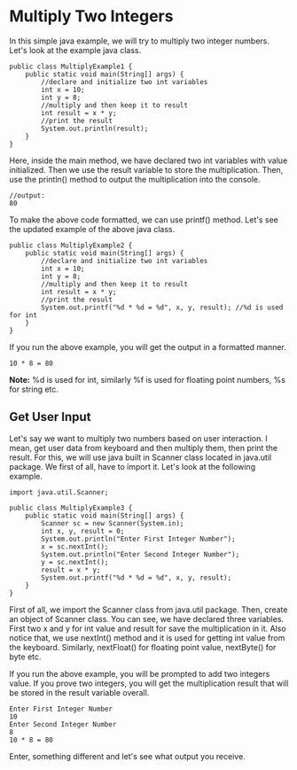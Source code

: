 # Multiply Two Integers

In this simple java example, we will try to multiply two integer numbers. Let's look at the example java class.


```
public class MultiplyExample1 {
    public static void main(String[] args) {
        //declare and initialize two int variables
        int x = 10;
        int y = 8;
        //multiply and then keep it to result
        int result = x * y;
        //print the result
        System.out.println(result);
    }
}
```

Here, inside the main method, we have declared two int variables with value initialized. Then we use the result variable to store the multiplication. Then, use the println() method to output the multiplication into the console.

```
//output:
80
```

To make the above code formatted, we can use printf() method. Let's see the updated example of the above java class.

```
public class MultiplyExample2 {
    public static void main(String[] args) {
        //declare and initialize two int variables
        int x = 10;
        int y = 8;
        //multiply and then keep it to result
        int result = x * y;
        //print the result
        System.out.printf("%d * %d = %d", x, y, result); //%d is used for int
    }
}
```

If you run the above example, you will get the output in a formatted manner.

```
10 * 8 = 80
```

**Note:** %d is used for int, similarly %f is used for floating point numbers, %s for string etc.

## Get User Input

Let's say we want to multiply two numbers based on user interaction. I mean, get user data from keyboard and then multiply them, then print the result. For this, we will use java built in Scanner class located in java.util package. We first of all, have to import it. Let's look at the following example.


```
import java.util.Scanner;

public class MultiplyExample3 {
    public static void main(String[] args) {
        Scanner sc = new Scanner(System.in);
        int x, y, result = 0;
        System.out.println("Enter First Integer Number");
        x = sc.nextInt();
        System.out.println("Enter Second Integer Number");
        y = sc.nextInt();
        result = x * y;
        System.out.printf("%d * %d = %d", x, y, result);
    }
}
```

First of all, we import the Scanner class from java.util package. Then, create an object of Scanner class. You can see, we have declared three variables. First two x and y for int value and result for save the multiplication in it. Also notice that, we use nextInt() method and it is used for getting int value from the keyboard. Similarly, nextFloat() for floating point value, nextByte() for byte etc. 

If you run the above example, you will be prompted to add two integers value. If you prove two integers, you will get the multiplication result that will be stored in the result variable overall.

```
Enter First Integer Number
10
Enter Second Integer Number
8
10 * 8 = 80
```

Enter, something different and let's see what output you receive.

